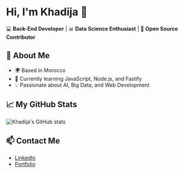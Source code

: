 # Hi, I'm Khadija 👋

💻 **Back-End Developer** | 📊 **Data Science Enthusiast** | 🚀 **Open Source Contributor**

## 🔹 About Me
- 🌍 Based in Morocco
- 🎯 Currently learning JavaScript, Node.js, and Fastify
- 💡 Passionate about AI, Big Data, and Web Development

## 📈 My GitHub Stats
![Khadija's GitHub stats](https://github-readme-stats.vercel.app/api?username=khsellami&show_icons=true&theme=radical)

## 📫 Contact Me
- [LinkedIn](https://linkedin.com/in/your-link)
- [Portfolio](https://your-portfolio.com)
